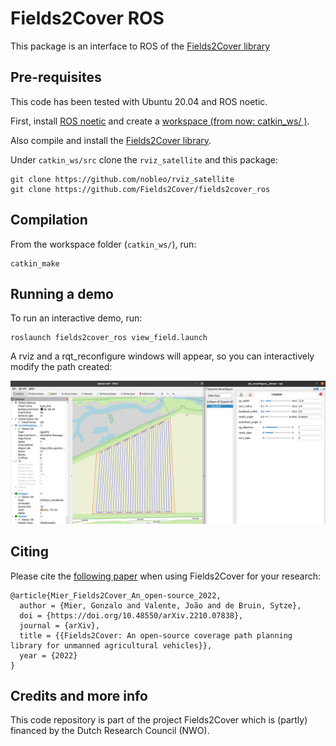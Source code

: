 # Fields2Cover ROS

This package is an interface to ROS of the [Fields2Cover library](https://github.com/Fields2Cover/Fields2Cover)

## Pre-requisites

This code has been tested with Ubuntu 20.04 and ROS noetic.

First, install [ROS noetic](http://wiki.ros.org/noetic/Installation/Ubuntu) and create a [workspace (from now: catkin_ws/ )](http://wiki.ros.org/catkin/Tutorials/create_a_workspace). 


Also compile and install the [Fields2Cover library](https://github.com/Fields2Cover/Fields2Cover).

Under `catkin_ws/src` clone the `rviz_satellite` and this package:
```
git clone https://github.com/nobleo/rviz_satellite
git clone https://github.com/Fields2Cover/fields2cover_ros
```

## Compilation

From the workspace folder (`catkin_ws/`), run:

```
catkin_make
```

## Running a demo

To run an interactive demo, run:

```
roslaunch fields2cover_ros view_field.launch
```

A rviz and a rqt_reconfigure windows will appear, so you can interactively modify the path created:

![view_field.launch image](demo_image.png)


## Citing


Please cite the [following paper](https://arxiv.org/abs/2210.07838) when using Fields2Cover for your research:

```
@article{Mier_Fields2Cover_An_open-source_2022,
  author = {Mier, Gonzalo and Valente, João and de Bruin, Sytze},
  doi = {https://doi.org/10.48550/arXiv.2210.07838},
  journal = {arXiv},
  title = {{Fields2Cover: An open-source coverage path planning library for unmanned agricultural vehicles}},
  year = {2022}
}  
```



## Credits and more info

This code repository is part of the project Fields2Cover which is (partly) financed by the Dutch Research Council (NWO).


